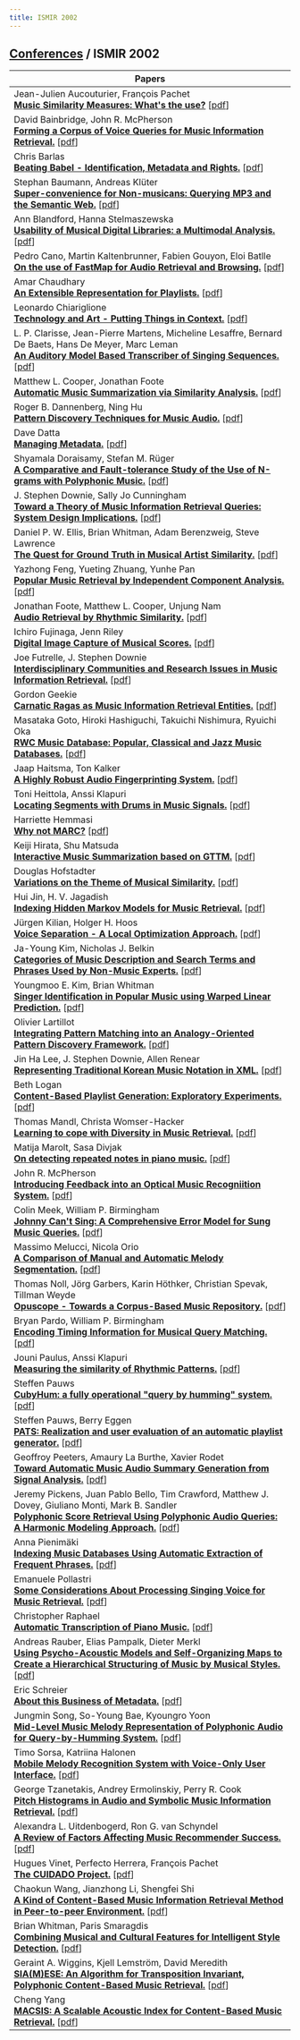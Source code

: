 ```yaml
---
title: ISMIR 2002
---
```


## [Conferences]({{site.base_url}}/conferences) / ISMIR 2002

| Papers |
| --- |
|Jean-Julien Aucouturier, François Pachet<br>**[Music Similarity Measures: What's the use?](https://doi.org/10.5281/zenodo.1418257)** [[pdf](https://zenodo.org/record/1418257/files/AucouturierP02.pdf)]|
|David Bainbridge, John R. McPherson<br>**[Forming a Corpus of Voice Queries for Music Information Retrieval.](https://doi.org/10.5281/zenodo.1417301)** [[pdf](https://zenodo.org/record/1417301/files/BainbridgeM02.pdf)]|
|Chris Barlas<br>**[Beating Babel - Identification, Metadata and Rights.](db/conf/ismir/ismir2002.html#Barlas02)** [[pdf]()]|
|Stephan Baumann, Andreas Klüter<br>**[Super-convenience for Non-musicans: Querying MP3 and the Semantic Web.](https://doi.org/10.5281/zenodo.1417231)** [[pdf](https://zenodo.org/record/1417231/files/BaumannK02.pdf)]|
|Ann Blandford, Hanna Stelmaszewska<br>**[Usability of Musical Digital Libraries: a Multimodal Analysis.](https://doi.org/10.5281/zenodo.1417171)** [[pdf](https://zenodo.org/record/1417171/files/BlandfordS02.pdf)]|
|Pedro Cano, Martin Kaltenbrunner, Fabien Gouyon, Eloi Batlle<br>**[On the use of FastMap for Audio Retrieval and Browsing.](https://doi.org/10.5281/zenodo.1415250)** [[pdf](https://zenodo.org/record/1415250/files/CanoKGB02.pdf)]|
|Amar Chaudhary<br>**[An Extensible Representation for Playlists.](https://doi.org/10.5281/zenodo.1415696)** [[pdf](https://zenodo.org/record/1415696/files/Chaudhary02.pdf)]|
|Leonardo Chiariglione<br>**[Technology and Art - Putting Things in Context.](https://doi.org/10.5281/zenodo.1416780)** [[pdf](https://zenodo.org/record/1416780/files/Chiariglione02.pdf)]|
|L. P. Clarisse, Jean-Pierre Martens, Micheline Lesaffre, Bernard De Baets, Hans De Meyer, Marc Leman<br>**[An Auditory Model Based Transcriber of Singing Sequences.](https://doi.org/10.5281/zenodo.1416074)** [[pdf](https://zenodo.org/record/1416074/files/ClarisseMLBML02.pdf)]|
|Matthew L. Cooper, Jonathan Foote<br>**[Automatic Music Summarization via Similarity Analysis.](https://doi.org/10.5281/zenodo.1417026)** [[pdf](https://zenodo.org/record/1417026/files/CooperF02.pdf)]|
|Roger B. Dannenberg, Ning Hu<br>**[Pattern Discovery Techniques for Music Audio.](https://doi.org/10.5281/zenodo.1417177)** [[pdf](https://zenodo.org/record/1417177/files/DannenbergH02.pdf)]|
|Dave Datta<br>**[Managing Metadata.](https://doi.org/10.5281/zenodo.1415230)** [[pdf](https://zenodo.org/record/1415230/files/Datta02.pdf)]|
|Shyamala Doraisamy, Stefan M. Rüger<br>**[A Comparative and Fault-tolerance Study of the Use of N-grams with Polyphonic Music.](https://doi.org/10.5281/zenodo.1416022)** [[pdf](https://zenodo.org/record/1416022/files/DoraisamyR02.pdf)]|
|J. Stephen Downie, Sally Jo Cunningham<br>**[Toward a Theory of Music Information Retrieval Queries: System Design Implications.](https://doi.org/10.5281/zenodo.1417565)** [[pdf](https://zenodo.org/record/1417565/files/DownieC02.pdf)]|
|Daniel P. W. Ellis, Brian Whitman, Adam Berenzweig, Steve Lawrence<br>**[The Quest for Ground Truth in Musical Artist Similarity.](https://doi.org/10.5281/zenodo.1415602)** [[pdf](https://zenodo.org/record/1415602/files/EllisWBL02.pdf)]|
|Yazhong Feng, Yueting Zhuang, Yunhe Pan<br>**[Popular Music Retrieval by Independent Component Analysis.](https://doi.org/10.5281/zenodo.1416098)** [[pdf](https://zenodo.org/record/1416098/files/FengZP02.pdf)]|
|Jonathan Foote, Matthew L. Cooper, Unjung Nam<br>**[Audio Retrieval by Rhythmic Similarity.](https://doi.org/10.5281/zenodo.1417603)** [[pdf](https://zenodo.org/record/1417603/files/FooteCN02.pdf)]|
|Ichiro Fujinaga, Jenn Riley<br>**[Digital Image Capture of Musical Scores.](https://doi.org/10.5281/zenodo.1416554)** [[pdf](https://zenodo.org/record/1416554/files/FujinagaR02.pdf)]|
|Joe Futrelle, J. Stephen Downie<br>**[Interdisciplinary Communities and Research Issues in Music Information Retrieval.](https://doi.org/10.5281/zenodo.1416406)** [[pdf](https://zenodo.org/record/1416406/files/FutrelleD02.pdf)]|
|Gordon Geekie<br>**[Carnatic Ragas as Music Information Retrieval Entities.](https://doi.org/10.5281/zenodo.1415994)** [[pdf](https://zenodo.org/record/1415994/files/Geekie02.pdf)]|
|Masataka Goto, Hiroki Hashiguchi, Takuichi Nishimura, Ryuichi Oka<br>**[RWC Music Database: Popular, Classical and Jazz Music Databases.](https://doi.org/10.5281/zenodo.1416474)** [[pdf](https://zenodo.org/record/1416474/files/GotoHNO02.pdf)]|
|Jaap Haitsma, Ton Kalker<br>**[A Highly Robust Audio Fingerprinting System.](https://doi.org/10.5281/zenodo.1417973)** [[pdf](https://zenodo.org/record/1417973/files/HaitsmaK02.pdf)]|
|Toni Heittola, Anssi Klapuri<br>**[Locating Segments with Drums in Music Signals.](https://doi.org/10.5281/zenodo.1418137)** [[pdf](https://zenodo.org/record/1418137/files/HeittolaK02.pdf)]|
|Harriette Hemmasi<br>**[Why not MARC?](https://doi.org/10.5281/zenodo.1417491)** [[pdf](https://zenodo.org/record/1417491/files/Hemmasi02.pdf)]|
|Keiji Hirata, Shu Matsuda<br>**[Interactive Music Summarization based on GTTM.](https://doi.org/10.5281/zenodo.1417481)** [[pdf](https://zenodo.org/record/1417481/files/HirataM02.pdf)]|
|Douglas Hofstadter<br>**[Variations on the Theme of Musical Similarity.](db/conf/ismir/ismir2002.html#Hofstadter02)** [[pdf]()]|
|Hui Jin, H. V. Jagadish<br>**[Indexing Hidden Markov Models for Music Retrieval.](https://doi.org/10.5281/zenodo.1418259)** [[pdf](https://zenodo.org/record/1418259/files/JinJ02.pdf)]|
|Jürgen Kilian, Holger H. Hoos<br>**[Voice Separation - A Local Optimization Approach.](https://doi.org/10.5281/zenodo.1417645)** [[pdf](https://zenodo.org/record/1417645/files/KilianH02.pdf)]|
|Ja-Young Kim, Nicholas J. Belkin<br>**[Categories of Music Description and Search Terms and Phrases Used by Non-Music Experts.](https://doi.org/10.5281/zenodo.1417763)** [[pdf](https://zenodo.org/record/1417763/files/KimB02.pdf)]|
|Youngmoo E. Kim, Brian Whitman<br>**[Singer Identification in Popular Music using Warped Linear Prediction.](https://doi.org/10.5281/zenodo.1416954)** [[pdf](https://zenodo.org/record/1416954/files/KimW02.pdf)]|
|Olivier Lartillot<br>**[Integrating Pattern Matching into an Analogy-Oriented Pattern Discovery Framework.](https://doi.org/10.5281/zenodo.1417048)** [[pdf](https://zenodo.org/record/1417048/files/Lartillot02.pdf)]|
|Jin Ha Lee, J. Stephen Downie, Allen Renear<br>**[Representing Traditional Korean Music Notation in XML.](https://doi.org/10.5281/zenodo.1418277)** [[pdf](https://zenodo.org/record/1418277/files/LeeDR02.pdf)]|
|Beth Logan<br>**[Content-Based Playlist Generation: Exploratory Experiments.](https://doi.org/10.5281/zenodo.1418061)** [[pdf](https://zenodo.org/record/1418061/files/Logan02.pdf)]|
|Thomas Mandl, Christa Womser-Hacker<br>**[Learning to cope with Diversity in Music Retrieval.](https://doi.org/10.5281/zenodo.1416560)** [[pdf](https://zenodo.org/record/1416560/files/MandlW02.pdf)]|
|Matija Marolt, Sasa Divjak<br>**[On detecting repeated notes in piano music.](https://doi.org/10.5281/zenodo.1416078)** [[pdf](https://zenodo.org/record/1416078/files/MaroltD02.pdf)]|
|John R. McPherson<br>**[Introducing Feedback into an Optical Music Recogniition System.](https://doi.org/10.5281/zenodo.1417725)** [[pdf](https://zenodo.org/record/1417725/files/McPherson02.pdf)]|
|Colin Meek, William P. Birmingham<br>**[Johnny Can't Sing: A Comprehensive Error Model for Sung Music Queries.](https://doi.org/10.5281/zenodo.1418065)** [[pdf](https://zenodo.org/record/1418065/files/MeekB02.pdf)]|
|Massimo Melucci, Nicola Orio<br>**[A Comparison of Manual and Automatic Melody Segmentation.](https://doi.org/10.5281/zenodo.1416914)** [[pdf](https://zenodo.org/record/1416914/files/MelucciO02.pdf)]|
|Thomas Noll, Jörg Garbers, Karin Höthker, Christian Spevak, Tillman Weyde<br>**[Opuscope - Towards a Corpus-Based Music Repository.](https://doi.org/10.5281/zenodo.1417411)** [[pdf](https://zenodo.org/record/1417411/files/NollGHSW02.pdf)]|
|Bryan Pardo, William P. Birmingham<br>**[Encoding Timing Information for Musical Query Matching.](https://doi.org/10.5281/zenodo.1415776)** [[pdf](https://zenodo.org/record/1415776/files/PardoB02.pdf)]|
|Jouni Paulus, Anssi Klapuri<br>**[Measuring the similarity of Rhythmic Patterns.](https://doi.org/10.5281/zenodo.1414712)** [[pdf](https://zenodo.org/record/1414712/files/PaulusK02.pdf)]|
|Steffen Pauws<br>**[CubyHum: a fully operational "query by humming" system.](https://doi.org/10.5281/zenodo.1415614)** [[pdf](https://zenodo.org/record/1415614/files/Pauws02.pdf)]|
|Steffen Pauws, Berry Eggen<br>**[PATS: Realization and user evaluation of an automatic playlist generator.](https://doi.org/10.5281/zenodo.1417971)** [[pdf](https://zenodo.org/record/1417971/files/PauwsE02.pdf)]|
|Geoffroy Peeters, Amaury La Burthe, Xavier Rodet<br>**[Toward Automatic Music Audio Summary Generation from Signal Analysis.](https://doi.org/10.5281/zenodo.1417885)** [[pdf](https://zenodo.org/record/1417885/files/PeetersBR02.pdf)]|
|Jeremy Pickens, Juan Pablo Bello, Tim Crawford, Matthew J. Dovey, Giuliano Monti, Mark B. Sandler<br>**[Polyphonic Score Retrieval Using Polyphonic Audio Queries: A Harmonic Modeling Approach.](https://doi.org/10.5281/zenodo.1418091)** [[pdf](https://zenodo.org/record/1418091/files/PickensBCDMS02.pdf)]|
|Anna Pienimäki<br>**[Indexing Music Databases Using Automatic Extraction of Frequent Phrases.](https://doi.org/10.5281/zenodo.1416632)** [[pdf](https://zenodo.org/record/1416632/files/Pienimaki02.pdf)]|
|Emanuele Pollastri<br>**[Some Considerations About Processing Singing Voice for Music Retrieval.](https://doi.org/10.5281/zenodo.1416494)** [[pdf](https://zenodo.org/record/1416494/files/Pollastri02.pdf)]|
|Christopher Raphael<br>**[Automatic Transcription of Piano Music.](https://doi.org/10.5281/zenodo.1414952)** [[pdf](https://zenodo.org/record/1414952/files/Raphael02.pdf)]|
|Andreas Rauber, Elias Pampalk, Dieter Merkl<br>**[Using Psycho-Acoustic Models and Self-Organizing Maps to Create a Hierarchical Structuring of Music by Musical Styles.](https://doi.org/10.5281/zenodo.1417143)** [[pdf](https://zenodo.org/record/1417143/files/RauberPM02.pdf)]|
|Eric Schreier<br>**[About this Business of Metadata.](https://doi.org/10.5281/zenodo.1414742)** [[pdf](https://zenodo.org/record/1414742/files/Schreier02.pdf)]|
|Jungmin Song, So-Young Bae, Kyoungro Yoon<br>**[Mid-Level Music Melody Representation of Polyphonic Audio for Query-by-Humming System.](https://doi.org/10.5281/zenodo.1418309)** [[pdf](https://zenodo.org/record/1418309/files/SongBY02.pdf)]|
|Timo Sorsa, Katriina Halonen<br>**[Mobile Melody Recognition System with Voice-Only User Interface.](https://doi.org/10.5281/zenodo.1415866)** [[pdf](https://zenodo.org/record/1415866/files/SorsaH02.pdf)]|
|George Tzanetakis, Andrey Ermolinskiy, Perry R. Cook<br>**[Pitch Histograms in Audio and Symbolic Music Information Retrieval.](https://doi.org/10.5281/zenodo.1416146)** [[pdf](https://zenodo.org/record/1416146/files/TzanetakisEC02.pdf)]|
|Alexandra L. Uitdenbogerd, Ron G. van Schyndel<br>**[A Review of Factors Affecting Music Recommender Success.](https://doi.org/10.5281/zenodo.1417783)** [[pdf](https://zenodo.org/record/1417783/files/UitdenbogerdS02.pdf)]|
|Hugues Vinet, Perfecto Herrera, François Pachet<br>**[The CUIDADO Project.](https://doi.org/10.5281/zenodo.1416940)** [[pdf](https://zenodo.org/record/1416940/files/VinetHP02.pdf)]|
|Chaokun Wang, Jianzhong Li, Shengfei Shi<br>**[A Kind of Content-Based Music Information Retrieval Method in Peer-to-peer Environment.](https://doi.org/10.5281/zenodo.1417441)** [[pdf](https://zenodo.org/record/1417441/files/WangLS02.pdf)]|
|Brian Whitman, Paris Smaragdis<br>**[Combining Musical and Cultural Features for Intelligent Style Detection.](https://doi.org/10.5281/zenodo.1417471)** [[pdf](https://zenodo.org/record/1417471/files/WhitmanS02.pdf)]|
|Geraint A. Wiggins, Kjell Lemström, David Meredith<br>**[SIA(M)ESE: An Algorithm for Transposition Invariant, Polyphonic Content-Based Music Retrieval.](https://doi.org/10.5281/zenodo.1415960)** [[pdf](https://zenodo.org/record/1415960/files/WigginsLM02.pdf)]|
|Cheng Yang<br>**[MACSIS: A Scalable Acoustic Index for Content-Based Music Retrieval.](https://doi.org/10.5281/zenodo.1416662)** [[pdf](https://zenodo.org/record/1416662/files/Yang02.pdf)]|